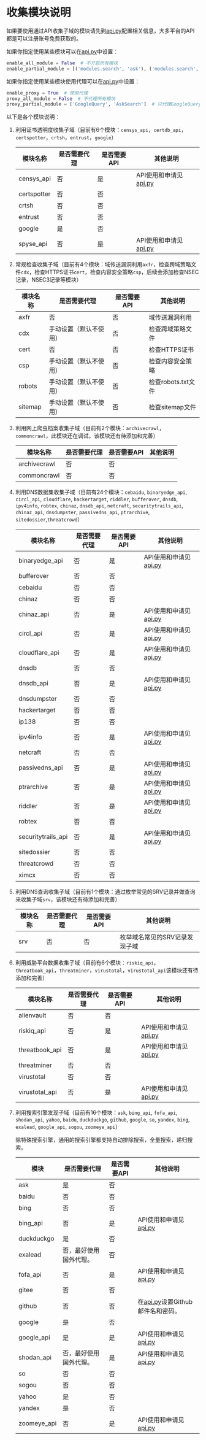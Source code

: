 #  收集模块说明 #

如果要使用通过API收集子域的模块请先到[api.py](../config/api.py)配置相关信息，大多平台的API都是可以注册账号免费获取的。

如果你指定使用某些模块可以在[api.py](../config/api.py)中设置：

```python
enable_all_module = False  # 不开启所有模块
enable_partial_module = [('modules.search', 'ask'), ('modules.search', 'baidu')]  # 只使用ask和baidu搜索引擎收集子域
```

如果你指定使用某些模块使用代理可以在[api.py](../config/api.py)中设置：

```python
enable_proxy = True  # 使用代理
proxy_all_module = False  # 不代理所有模块
proxy_partial_module = ['GoogleQuery', 'AskSearch']  # 只代理GoogleQuery和AskSearch模块（各个模块的source属性值）
```

以下是各个模块说明：

 1. 利用证书透明度收集子域（目前有6个模块：`censys_api`，`certdb_api`，`certspotter`，`crtsh`，`entrust`，`google`）
    
      | 模块名称    | 是否需要代理 | 是否需要API | 其他说明                                           |
      | ----------- | ------------ | ----------- | -------------------------------------------------- |
      | censys_api  | 否           | 是          | API使用和申请见[api.py](../config/api.py) |
      | certspotter | 否           | 否          |                                                    |
      | crtsh       | 否           | 否          |                                                    |
      | entrust     | 否           | 否          |                                                    |
      | google      | 是           | 否          |                                                    |
      | spyse_api   | 否           | 是          | API使用和申请见[api.py](../config/api.py) |


  2. 常规检查收集子域（目前有4个模块：域传送漏洞利用`axfr`，检查跨域策略文件`cdx`，检查HTTPS证书`cert`，检查内容安全策略`csp`，后续会添加检查NSEC记录，NSEC3记录等模块）

      | 模块名称 | 是否需要代理           | 是否需要API | 其他说明           |
      | -------- | ---------------------- | ----------- | ------------------ |
      | axfr     | 否                     | 否          | 域传送漏洞利用     |
      | cdx      | 手动设置（默认不使用） | 否          | 检查跨域策略文件   |
      | cert     | 否                     | 否          | 检查HTTPS证书      |
      | csp      | 手动设置（默认不使用） | 否          | 检查内容安全策略   |
      | robots   | 手动设置（默认不使用） | 否          | 检查robots.txt文件 |
      | sitemap  | 手动设置（默认不使用） | 否          | 检查sitemap文件    |
  3. 利用网上爬虫档案收集子域（目前有2个模块：`archivecrawl`，`commoncrawl`，此模块还在调试，该模块还有待添加和完善）

      | 模块名称     | 是否需要代理 | 是否需要API | 其他说明 |
      | ------------ | ------------ | ----------- | -------- |
      | archivecrawl | 否           | 否          |          |
      | commoncrawl  | 否           | 否          |          |

  4. 利用DNS数据集收集子域（目前有24个模块：`cebaidu`, `binaryedge_api`, `circl_api`, `cloudflare`, `hackertarget`, `riddler`, `bufferover`, `dnsdb`, `ipv4info`, `robtex`, `chinaz`, `dnsdb_api`, `netcraft`, `securitytrails_api`, `chinaz_api`, `dnsdumpster`, `passivedns_api`,  `ptrarchive`, `sitedossier`,`threatcrowd`）

      | 模块名称           | 是否需要代理 | 是否需要API | 其他说明                                           |
      | ------------------ | ------------ | ----------- | -------------------------------------------------- |
      | binaryedge_api     | 否           | 是          | API使用和申请见[api.py](../config/api.py) |
      | bufferover         | 否           | 否          |                                                    |
      | cebaidu            | 否           | 否          |                                                    |
      | chinaz             | 否           | 否          |                                                    |
      | chinaz_api         | 否           | 是          | API使用和申请见[api.py](../config/api.py) |
      | circl_api          | 否           | 是          | API使用和申请见[api.py](../config/api.py) |
      | cloudflare_api     | 否           | 是          | API使用和申请见[api.py](../config/api.py) |
      | dnsdb              | 否           | 否          |                                                    |
      | dnsdb_api          | 否           | 是          | API使用和申请见[api.py](../config/api.py) |
      | dnsdumpster        | 否           | 否          |                                                    |
      | hackertarget       | 否           | 否          |                                                    |
      | ip138              | 否           | 否          |                                                    |
      | ipv4info           | 否           | 是          | API使用和申请见[api.py](../config/api.py) |
      | netcraft           | 否           | 否          |                                                    |
      | passivedns_api     | 否           | 是          | API使用和申请见[api.py](../config/api.py) |
      | ptrarchive         | 否           | 是          | API使用和申请见[api.py](../config/api.py) |
      | riddler            | 否           | 是          | API使用和申请见[api.py](../config/api.py) |
      | robtex             | 否           | 否          |                                                    |
      | securitytrails_api | 否           | 是          | API使用和申请见[api.py](../config/api.py) |
      | sitedossier        | 否           | 否          |                                                    |
      | threatcrowd        | 否           | 否          |                                                    |
      | ximcx              | 否           | 否          |                                                    |
  5. 利用DNS查询收集子域（目前有1个模块：通过枚举常见的SRV记录并做查询来收集子域`srv`，该模块还有待添加和完善）

      | 模块名称 | 是否需要代理 | 是否需要API | 其他说明                      |
      | -------- | ------------ | ----------- | ----------------------------- |
      | srv      | 否           | 否          | 枚举域名常见的SRV记录发现子域 |
  6. 利用威胁平台数据收集子域（目前有6个模块：`riskiq_api`，`threatbook_api`，`threatminer`，`virustotal`，`virustotal_api`该模块还有待添加和完善）

      | 模块名称       | 是否需要代理 | 是否需要API | 其他说明                                           |
      | -------------- | ------------ | ----------- | ------------------------------------------------- |
      | alienvault     | 否           | 否          |                                                    |
      | riskiq_api     | 否           | 是          | API使用和申请见[api.py](../config/api.py)         |
      | threatbook_api | 否           | 是          | API使用和申请见[api.py](../config/api.py)         |
      | threatminer    | 否           | 否          |                                                    |
      | virustotal     | 否           | 否          |                                                    |
      | virustotal_api | 否           | 是          | API使用和申请见[api.py](../config/api.py)         |
  7. 利用搜索引擎发现子域（目前有16个模块：`ask`, `bing_api`, `fofa_api`, `shodan_api`, `yahoo`, `baidu`, `duckduckgo`, `github`, `google`, `so`, `yandex`, `bing`, `exalead`, `google_api`, `sogou`, `zoomeye_api`）

     除特殊搜索引擎，通用的搜索引擎都支持自动排除搜索，全量搜索，递归搜索。

     | 模块         | 是否需要代理            | 是否需要API  | 其他说明                                                        |
     | ----------- | ---------------------- | -----------| ----------------------------------------------------------- |
     | ask         | 是                     | 否          |                                                             |
     | baidu       | 否                     | 否          |                                                             |
     | bing        | 否                     | 否          |                                                             |
     | bing_api    | 否                     | 是          | API使用和申请见[api.py](../config/api.py)                  |
     | duckduckgo  | 是                     | 否          |                                                             |
     | exalead     | 否，最好使用国外代理。    | 否          |                                                             |
     | fofa_api    | 否                     | 是          | API使用和申请见[api.py](../config/api.py)                  |
     | gitee       | 否                     | 否          |                                                             |
     | github      | 否                     | 否          | 在[api.py](../config/api.py)设置Github邮件名和密码。        |
     | google      | 是                     | 否          |                                                             |
     | google_api  | 是                     | 是          | API使用和申请见[api.py](../config/api.py)                  |
     | shodan_api  | 否，最好使用国外代理。    | 是          | API使用和申请见[api.py](../config/api.py)                  |
     | so          | 否                     | 否          |                                                             |
     | sogou       | 否                     | 否          |                                                             |
     | yahoo       | 是                     | 否          |                                                             |
     | yandex      | 是                     | 否          |                                                             |
     | zoomeye_api | 否                     | 是          | API使用和申请见[api.py](../config/api.py)                  |
